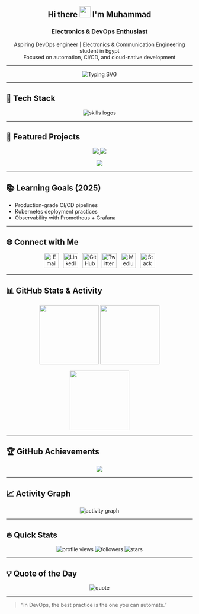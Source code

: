 <!-- Profile Header -->
<h2 align="center">Hi there <img src="https://media.giphy.com/media/hvRJCLFzcasrR4ia7z/giphy.gif" width="30px"/> I'm Muhammad</h2>
<h3 align="center">Electronics & DevOps Enthusiast</h3>

<p align="center">
Aspiring DevOps engineer | Electronics & Communication Engineering student in Egypt<br>
Focused on automation, CI/CD, and cloud-native development
</p>

---

<!-- Typing Animation -->
<p align="center">
  <a href="https://git.io/typing-svg">
    <img src="https://readme-typing-svg.herokuapp.com?font=Fira+Code&pause=1000&color=0CF7D0&center=true&vCenter=true&width=500&lines=DevOps+Engineer+in+Progress;Automation+%7C+CI%2FCD+%7C+Cloud;Always+Learning+Always+Building" alt="Typing SVG"/>
  </a>
</p>

---

## 🔧 Tech Stack  

<p align="center">
  <img src="https://skillicons.dev/icons?i=aws,azure,terraform,ansible,githubactions,jenkins,docker,kubernetes,bash,python" alt="skills logos"/>
</p>

---

## 🚀 Featured Projects  

<p align="center">
  <a href="https://github.com/Muhammad-296/<repo1>">
    <img src="https://github-readme-stats.vercel.app/api/pin/?username=Muhammad-296&repo=<repo1>&theme=tokyonight" />
  </a>
  <a href="https://github.com/Muhammad-296/<repo2>">
    <img src="https://github-readme-stats.vercel.app/api/pin/?username=Muhammad-296&repo=<repo2>&theme=tokyonight" />
  </a>
</p>

<p align="center">
  <a href="https://github.com/Muhammad-296/<repo3>">
    <img src="https://github-readme-stats.vercel.app/api/pin/?username=Muhammad-296&repo=<repo3>&theme=tokyonight" />
  </a>
</p>

---

## 📚 Learning Goals (2025)  

- Production-grade CI/CD pipelines  
- Kubernetes deployment practices  
- Observability with Prometheus + Grafana  

---

## 🌐 Connect with Me  

<p align="center">
  <a href="mailto:muhammad.al.ajami.se@gmail.com"><img src="https://img.icons8.com/color/48/gmail-new.png" width="40" alt="Email"/></a>
  &nbsp;
  <a href="https://www.linkedin.com/in/muhammad-abdulhamid/"><img src="https://img.icons8.com/color/48/linkedin.png" width="40" alt="LinkedIn"/></a>
  &nbsp;
  <a href="https://github.com/Muhammad-296"><img src="https://img.icons8.com/material-outlined/48/github.png" width="40" alt="GitHub"/></a>
  &nbsp;
  <a href="https://twitter.com/<your-handle>"><img src="https://img.icons8.com/color/48/twitter--v1.png" width="40" alt="Twitter"/></a>
  &nbsp;
  <a href="https://medium.com/@<your-handle>"><img src="https://img.icons8.com/color/48/medium-logo.png" width="40" alt="Medium"/></a>
  &nbsp;
  <a href="https://stackoverflow.com/users/<your-id>"><img src="https://img.icons8.com/color/48/stackoverflow.png" width="40" alt="Stack Overflow"/></a>
</p>

---

## 📊 GitHub Stats & Activity  

<p align="center">
  <img src="https://github-readme-stats.vercel.app/api?username=Muhammad-296&show_icons=true&theme=tokyonight&hide_border=true&count_private=true" height="160"/>
  <img src="https://github-readme-streak-stats.herokuapp.com/?user=Muhammad-296&theme=tokyonight&hide_border=true" height="160"/>
</p>

<p align="center">
  <img src="https://github-readme-stats.vercel.app/api/top-langs/?username=Muhammad-296&layout=compact&theme=tokyonight&hide_border=true" height="160"/>
</p>

---

## 🏆 GitHub Achievements  

<p align="center">
  <img src="https://github-profile-trophy.vercel.app/?username=Muhammad-296&theme=algolia&no-frame=true&margin-w=15&margin-h=15"/>
</p>

---

## 📈 Activity Graph  

<p align="center">
  <img src="https://github-readme-activity-graph.vercel.app/graph?username=Muhammad-296&theme=tokyo-night&hide_border=true" alt="activity graph"/>
</p>

---

## 🔥 Quick Stats  

<p align="center">
  <img src="https://komarev.com/ghpvc/?username=Muhammad-296&label=Profile+Views&color=blue&style=flat" alt="profile views"/>
  <img src="https://img.shields.io/github/followers/Muhammad-296?label=Followers&style=social" alt="followers"/>
  <img src="https://img.shields.io/github/stars/Muhammad-296?affiliations=OWNER&style=social" alt="stars"/>
</p>

---

## 💡 Quote of the Day  

<p align="center">
  <img src="https://quotes-github-readme.vercel.app/api?type=horizontal&theme=radical" alt="quote"/>
</p>

---

> “In DevOps, the best practice is the one you can automate.”
